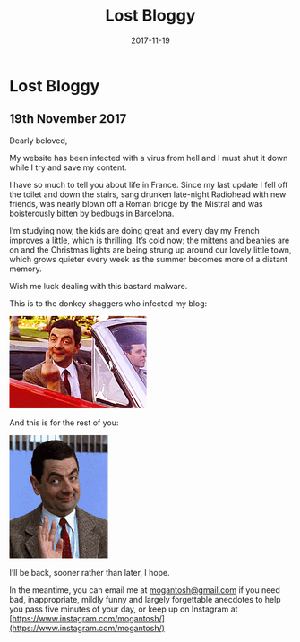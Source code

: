 ﻿---
layout: post
title: "Lost Bloggy"
date: 2017-11-19
categories: France
---

# Lost Bloggy

## 19th November 2017

Dearly beloved,

My website has been infected with a virus from hell and I must shut it down while I try and save my content.

I have so much to tell you about life in France. Since my last update I fell off the toilet and down the stairs, sang drunken late-night Radiohead with new friends, was nearly blown off a Roman bridge by the Mistral and was boisterously bitten by bedbugs in Barcelona.

I’m studying now, the kids are doing great and every day my French improves a little, which is thrilling. It’s cold now; the mittens and beanies are on and the Christmas lights are being strung up around our lovely little town, which grows quieter every week as the summer becomes more of a distant memory.

Wish me luck dealing with this bastard malware.

This is to the donkey shaggers who infected my blog:

![DonkeyShaggers](/images/20171119/bean-finger.gif)

And this is for the rest of you:

![Fortherest](/images/20171119/bean-wave.gif)

I’ll be back, sooner rather than later, I hope.

In the meantime, you can email me at mogantosh@gmail.com if you need bad, inappropriate, mildly funny and largely forgettable anecdotes to help you pass five minutes of your day, or keep up on Instagram at [https://www.instagram.com/mogantosh/](https://www.instagram.com/mogantosh/)